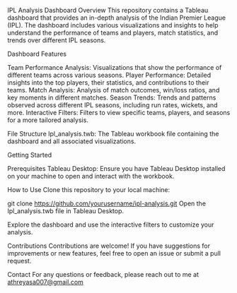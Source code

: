 IPL Analysis Dashboard
Overview
This repository contains a Tableau dashboard that provides an in-depth analysis of the Indian Premier League (IPL). The dashboard includes various visualizations and insights to help understand the performance of teams and players, match statistics, and trends over different IPL seasons.

Dashboard Features

Team Performance Analysis: Visualizations that show the performance of different teams across various seasons.
Player Performance: Detailed insights into the top players, their statistics, and contributions to their teams.
Match Analysis: Analysis of match outcomes, win/loss ratios, and key moments in different matches.
Season Trends: Trends and patterns observed across different IPL seasons, including run rates, wickets, and more.
Interactive Filters: Filters to view specific teams, players, and seasons for a more tailored analysis.

File Structure
Ipl_analysis.twb: The Tableau workbook file containing the dashboard and all associated visualizations.

Getting Started


Prerequisites
Tableau Desktop: Ensure you have Tableau Desktop installed on your machine to open and interact with the workbook.

How to Use
Clone this repository to your local machine:

git clone https://github.com/yourusername/ipl-analysis.git
Open the Ipl_analysis.twb file in Tableau Desktop.

Explore the dashboard and use the interactive filters to customize your analysis.

Contributions
Contributions are welcome! If you have suggestions for improvements or new features, feel free to open an issue or submit a pull request.


Contact
For any questions or feedback, please reach out to me at athreyasa007@gmail.com


